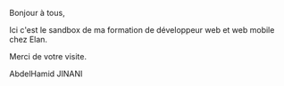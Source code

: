Bonjour à tous,

Ici c'est le sandbox de ma formation de développeur web et web mobile chez Elan.

Merci de votre visite. 

AbdelHamid JINANI
